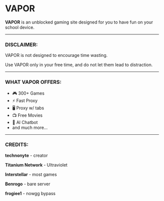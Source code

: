 # VAPOR
**VAPOR** is an unblocked gaming site designed for you to have fun on your school device.
***
### DISCLAIMER:
VAPOR is not designed to encourage time wasting.

Use VAPOR only in your free time, and do not let them lead to distraction.
***
### WHAT VAPOR OFFERS:
- 🎮 300+ Games
- ⚡ Fast Proxy
- 🖥 Proxy w/ tabs
- 📺 Free Movies
- 🤖 AI Chatbot
- and much more...
***
### CREDITS:
**technonyte** - creator

**Titanium Network** - Ultraviolet

**Interstellar** - most games

**Benrogo** - bare server

**frogiee1** - nowgg bypass
